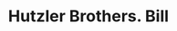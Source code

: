 ---
doi: 10.7916/D8BK2QCC
date_other: '1890'
date_other_textual: 1890-1899
form: printed ephemera
genre:
- Invoices
name:
- Hutzler Brothers
object_in_context_url: https://biggert.cul.columbia.edu/items/view/ave_biggert_00553
subject_hierarchical_geographic:
- Baltimore, Maryland, United States
subject_name:
- Hutzler Brothers
title: Hutzler Brothers. Bill
sort_title: Hutzler Brothers. Bill
call_number: ave_biggert_00553
coordinates:
- 39.28333333333333,-76.61666666666666
pid: ave_biggert_00553
identifiers: ave_biggert_00553
thumbnail: https://derivativo-2.library.columbia.edu/iiif/2/ldpd:343836/full/!256,256/0/native.jpg
permalink: /biggert/ave_biggert_00553/
layout: iiif-image-page
---